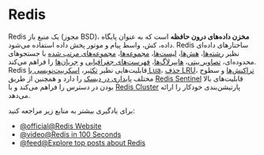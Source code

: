 # Redis

Redis یک منبع باز (مجوز BSD)، **مخزن داده‌های درون حافظه** است که به عنوان پایگاه داده، کش، واسط پیام و موتور پخش داده استفاده می‌شود. Redis ساختارهای داده‌ای نظیر [رشته‌ها](https://redis.io/topics/data-types-intro#strings)، [هش‌ها](https://redis.io/topics/data-types-intro#hashes)، [لیست‌ها](https://redis.io/topics/data-types-intro#lists)، [مجموعه‌ها](https://redis.io/topics/data-types-intro#sets)، [مجموعه‌های مرتب شده](https://redis.io/topics/data-types-intro#sorted-sets) با جستجوهای محدوده‌ای، [تصاویر بیتی](https://redis.io/topics/data-types-intro#bitmaps)، [هایپرلاگ‌ها](https://redis.io/topics/data-types-intro#hyperloglogs)، [فهرست‌های جغرافیایی](https://redis.io/commands/geoadd) و [جریان‌ها](https://redis.io/topics/streams-intro) را فراهم می‌کند. Redis قابلیت‌هایی نظیر [تکثیر](https://redis.io/topics/replication)، [اسکریپت‌نویسی با Lua](https://redis.io/commands/eval)، [حذف LRU](https://redis.io/topics/lru-cache)، [تراکنش‌ها](https://redis.io/topics/transactions) و سطوح مختلف [پایداری در دیسک](https://redis.io/topics/persistence) را دارد و همچنین از طریق [Redis Sentinel](https://redis.io/topics/sentinel) قابلیت‌های بالا بودن در دسترس را فراهم می‌کند و با [Redis Cluster](https://redis.io/topics/cluster-tutorial) پارتیشن‌بندی خودکار را ارائه می‌دهد.

برای یادگیری بیشتر به منابع زیر مراجعه کنید:

- [@official@Redis Website](https://redis.io/)
- [@video@Redis in 100 Seconds](https://www.youtube.com/watch?v=G1rOthIU-uo)
- [@feed@Explore top posts about Redis](https://app.daily.dev/tags/redis?ref=roadmapsh)
